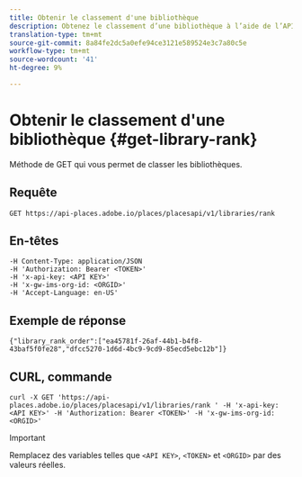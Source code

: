 ```yaml
---
title: Obtenir le classement d'une bibliothèque
description: Obtenez le classement d’une bibliothèque à l’aide de l’API REST Places.
translation-type: tm+mt
source-git-commit: 8a84fe2dc5a0efe94ce3121e589524e3c7a80c5e
workflow-type: tm+mt
source-wordcount: '41'
ht-degree: 9%

---
```



# Obtenir le classement d&#39;une bibliothèque {#get-library-rank}

Méthode de GET qui vous permet de classer les bibliothèques.

## Requête

`GET https://api-places.adobe.io/places/placesapi/v1/libraries/rank`

## En-têtes

```
-H Content-Type: application/JSON  
-H 'Authorization: Bearer <TOKEN>'  
-H 'x-api-key: <API KEY>'  
-H 'x-gw-ims-org-id: <ORGID>'  
-H 'Accept-Language: en-US'
```

## Exemple de réponse

```
{"library_rank_order":["ea45781f-26af-44b1-b4f8-43baf5f0fe28","dfcc5270-1d6d-4bc9-9cd9-85ecd5ebc12b"]}
```

## CURL, commande

```
curl -X GET 'https://api-places.adobe.io/places/placesapi/v1/libraries/rank ' -H 'x-api-key: <API KEY>' -H 'Authorization: Bearer <TOKEN>' -H 'x-gw-ims-org-id: <ORGID>'
```

>[!IMPORTANT]
>
>Remplacez des variables telles que `<API KEY>`, `<TOKEN>` et `<ORGID>` par des valeurs réelles.

